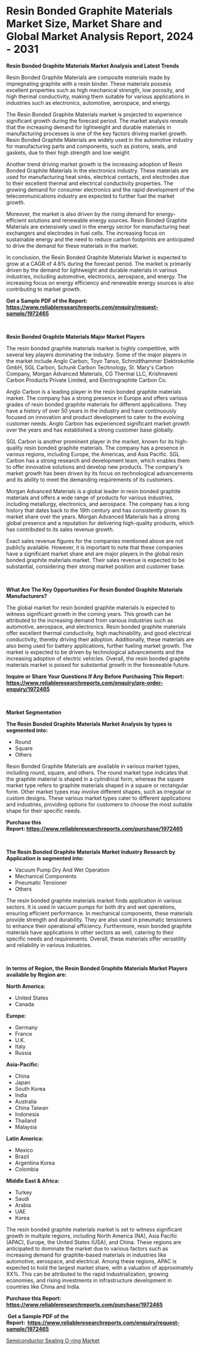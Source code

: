 <p><h1>Resin Bonded Graphite Materials Market Size, Market Share and Global Market Analysis Report, 2024 - 2031</h1></p><p><strong>Resin Bonded Graphite Materials Market Analysis and Latest Trends</strong></p>
<p><p>Resin Bonded Graphite Materials are composite materials made by impregnating graphite with a resin binder. These materials possess excellent properties such as high mechanical strength, low porosity, and high thermal conductivity, making them suitable for various applications in industries such as electronics, automotive, aerospace, and energy.</p><p>The Resin Bonded Graphite Materials market is projected to experience significant growth during the forecast period. The market analysis reveals that the increasing demand for lightweight and durable materials in manufacturing processes is one of the key factors driving market growth. Resin Bonded Graphite Materials are widely used in the automotive industry for manufacturing parts and components, such as pistons, seals, and gaskets, due to their high strength and low weight.</p><p>Another trend driving market growth is the increasing adoption of Resin Bonded Graphite Materials in the electronics industry. These materials are used for manufacturing heat sinks, electrical contacts, and electrodes due to their excellent thermal and electrical conductivity properties. The growing demand for consumer electronics and the rapid development of the telecommunications industry are expected to further fuel the market growth.</p><p>Moreover, the market is also driven by the rising demand for energy-efficient solutions and renewable energy sources. Resin Bonded Graphite Materials are extensively used in the energy sector for manufacturing heat exchangers and electrodes in fuel cells. The increasing focus on sustainable energy and the need to reduce carbon footprints are anticipated to drive the demand for these materials in the market.</p><p>In conclusion, the Resin Bonded Graphite Materials Market is expected to grow at a CAGR of 4.8% during the forecast period. The market is primarily driven by the demand for lightweight and durable materials in various industries, including automotive, electronics, aerospace, and energy. The increasing focus on energy efficiency and renewable energy sources is also contributing to market growth.</p></p>
<p><strong>Get a Sample PDF of the Report:&nbsp; <a href="https://www.reliableresearchreports.com/enquiry/request-sample/1972465">https://www.reliableresearchreports.com/enquiry/request-sample/1972465</a></strong></p>
<p>&nbsp;</p>
<p><strong>Resin Bonded Graphite Materials Major Market Players</strong></p>
<p><p>The resin bonded graphite materials market is highly competitive, with several key players dominating the industry. Some of the major players in the market include Anglo Carbon, Toyo Tanso, Schmidthammer Elektrokohle GmbH, SGL Carbon, Schunk Carbon Technology, St. Mary's Carbon Company, Morgan Advanced Materials, CG Thermal LLC, Krishnaveni Carbon Products Private Limited, and Electrographite Carbon Co.</p><p>Anglo Carbon is a leading player in the resin bonded graphite materials market. The company has a strong presence in Europe and offers various grades of resin bonded graphite materials for different applications. They have a history of over 50 years in the industry and have continuously focused on innovation and product development to cater to the evolving customer needs. Anglo Carbon has experienced significant market growth over the years and has established a strong customer base globally.</p><p>SGL Carbon is another prominent player in the market, known for its high-quality resin bonded graphite materials. The company has a presence in various regions, including Europe, the Americas, and Asia Pacific. SGL Carbon has a strong research and development team, which enables them to offer innovative solutions and develop new products. The company's market growth has been driven by its focus on technological advancements and its ability to meet the demanding requirements of its customers.</p><p>Morgan Advanced Materials is a global leader in resin bonded graphite materials and offers a wide range of products for various industries, including metallurgy, electronics, and aerospace. The company has a long history that dates back to the 19th century and has consistently grown its market share over the years. Morgan Advanced Materials has a strong global presence and a reputation for delivering high-quality products, which has contributed to its sales revenue growth.</p><p>Exact sales revenue figures for the companies mentioned above are not publicly available. However, it is important to note that these companies have a significant market share and are major players in the global resin bonded graphite materials market. Their sales revenue is expected to be substantial, considering their strong market position and customer base.</p></p>
<p>&nbsp;</p>
<p><strong>What Are The Key Opportunities For Resin Bonded Graphite Materials Manufacturers?</strong></p>
<p><p>The global market for resin bonded graphite materials is expected to witness significant growth in the coming years. This growth can be attributed to the increasing demand from various industries such as automotive, aerospace, and electronics. Resin bonded graphite materials offer excellent thermal conductivity, high machinability, and good electrical conductivity, thereby driving their adoption. Additionally, these materials are also being used for battery applications, further fueling market growth. The market is expected to be driven by technological advancements and the increasing adoption of electric vehicles. Overall, the resin bonded graphite materials market is poised for substantial growth in the foreseeable future.</p></p>
<p><strong>Inquire or Share Your Questions If Any Before Purchasing This Report: <a href="https://www.reliableresearchreports.com/enquiry/pre-order-enquiry/1972465">https://www.reliableresearchreports.com/enquiry/pre-order-enquiry/1972465</a></strong></p>
<p>&nbsp;</p>
<p><strong>Market Segmentation</strong></p>
<p><strong>The Resin Bonded Graphite Materials Market Analysis by types is segmented into:</strong></p>
<p><ul><li>Round</li><li>Square</li><li>Others</li></ul></p>
<p><p>Resin Bonded Graphite Materials are available in various market types, including round, square, and others. The round market type indicates that the graphite material is shaped in a cylindrical form, whereas the square market type refers to graphite materials shaped in a square or rectangular form. Other market types may involve different shapes, such as irregular or custom designs. These various market types cater to different applications and industries, providing options for customers to choose the most suitable shape for their specific needs.</p></p>
<p><strong>Purchase this Report:&nbsp;<a href="https://www.reliableresearchreports.com/purchase/1972465">https://www.reliableresearchreports.com/purchase/1972465</a></strong></p>
<p>&nbsp;</p>
<p><strong>The Resin Bonded Graphite Materials Market Industry Research by Application is segmented into:</strong></p>
<p><ul><li>Vacuum Pump Dry And Wet Operation</li><li>Mechanical Components</li><li>Pneumatic Tensioner</li><li>Others</li></ul></p>
<p><p>The resin bonded graphite materials market finds application in various sectors. It is used in vacuum pumps for both dry and wet operations, ensuring efficient performance. In mechanical components, these materials provide strength and durability. They are also used in pneumatic tensioners to enhance their operational efficiency. Furthermore, resin bonded graphite materials have applications in other sectors as well, catering to their specific needs and requirements. Overall, these materials offer versatility and reliability in various industries.</p></p>
<p>&nbsp;</p>
<p><strong>In terms of Region, the Resin Bonded Graphite Materials Market Players available by Region are:</strong></p>
<p>
    <p> <strong> North America: </strong>
        <ul>
            <li>United States</li>
            <li>Canada</li>
        </ul>
        </p> 
    <p> <strong> Europe: </strong>
        <ul>
            <li>Germany</li>
            <li>France</li>
            <li>U.K.</li>
            <li>Italy</li>
            <li>Russia</li>
        </ul>
        </p> 
    <p> <strong> Asia-Pacific: </strong>
        <ul>
            <li>China</li>
            <li>Japan</li>
            <li>South Korea</li>
            <li>India</li>
            <li>Australia</li>
            <li>China Taiwan</li>
            <li>Indonesia</li>
            <li>Thailand</li>
            <li>Malaysia</li>
        </ul>
        </p> 
    <p> <strong> Latin America: </strong>
        <ul>
            <li>Mexico</li>
            <li>Brazil</li>
            <li>Argentina Korea</li>
            <li>Colombia</li>
        </ul>
        </p> 
    <p> <strong> Middle East & Africa: </strong>
        <ul>
            <li>Turkey</li>
            <li>Saudi</li>
            <li>Arabia</li>
            <li>UAE</li>
            <li>Korea</li>
        </ul>
    </p>
    </p>
<p><p>The resin bonded graphite materials market is set to witness significant growth in multiple regions, including North America (NA), Asia Pacific (APAC), Europe, the United States (USA), and China. These regions are anticipated to dominate the market due to various factors such as increasing demand for graphite-based materials in industries like automotive, aerospace, and electrical. Among these regions, APAC is expected to hold the largest market share, with a valuation of approximately XX%. This can be attributed to the rapid industrialization, growing economies, and rising investments in infrastructure development in countries like China and India.</p></p>
<p><strong>Purchase this Report: <a href="https://www.reliableresearchreports.com/purchase/1972465">https://www.reliableresearchreports.com/purchase/1972465</a></strong></p>
<p>&nbsp;<strong>Get a Sample PDF of the Report:&nbsp;&nbsp;<a href="https://www.reliableresearchreports.com/enquiry/request-sample/1972465">https://www.reliableresearchreports.com/enquiry/request-sample/1972465</a></strong></p>
<p><strong></strong></p>
<p><p><a href="https://github.com/NorbertYates/Market-Research-Report-List-2/blob/main/semiconductor-sealing-o-ring-market.md">Semiconductor Sealing O-ring Market</a></p></p>